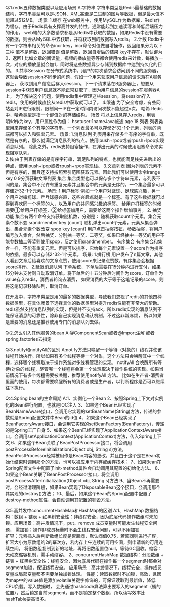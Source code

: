 Q:1.redis五种数据类型以及应用场景
A:字符串 字符串类型是Redis最基础的数据结构，字符串类型可以是JSON、XML甚至是二进制的图片等数据，但是最大值不能超过512MB。
        场景:  1.缓存 在web服务中，使用MySQL作为数据库，Redis作为缓存。由于Redis具有支撑高并发的特性，通常能起到加速读写和降低后端压力的作用。
                      web端的大多数请求都是从Redis中获取的数据，如果Redis中没有需要的数据，则会从MySQL中去获取，并将获取到的数据写入redis。
               2.计数 Redis中有一个字符串相关的命令incr key，incr命令对值做自增操作，返回结果分为以下三种 值不是整数，返回错误 值是整数，返回自增后的结果 key不存在，默认键为0，返回1
                      比如文章的阅读量，视频的播放量等等都会使用redis来计数，每播放一次，对应的播放量就会加1，同时将这些数据异步存储到数据库中达到持久化的目的。
               3.共享Session 在分布式系统中，用户的每次请求会访问到不同的服务器，这就会导致session不同步的问题，假如一个用来获取用户信息的请求落在A服务器上，
                             获取到用户信息后存入session。下一个请求落在B服务器上，想要从session中获取用户信息就不能正常获取了，因为用户信息的session在服务器A上，
                             为了解决这个问题，使用redis集中管理这些session，将session存入redis，使用的时候直接从redis中获取就可以了。
               4.限速  为了安全考虑，有些网站会对IP进行限制，限制同一IP在一定时间内访问次数不能超过n次。
  哈希 Redis中，哈希类型是指一个键值对的存储结构。
        场景    将以上信息存入redis，用表明:id作为key，用户属性作为值： hsetuser:1nameJava旅途 age 18
  列表 列表类型用来存储多个有序的字符串，一个列表最多可以存储2^32-1个元素，列表的两端都可以插入和弹出元素。
        场景:  1.消息队列  列表用来存储多个有序的字符串，既然是有序的，那么就满足消息队列的特点。使用lpush+rpop或者rpush+lpop实现消息队列。
                          除此之外，redis支持阻塞操作，在弹出元素的时候使用阻塞命令来实现阻塞队列。     
              2.栈   由于列表存储的是有序字符串，满足队列的特点，也就能满足栈先进后出的特点，使用lpush+lpop或者rpush+rpop实现栈。
              3.文章列表  因为列表的元素不但是有序的，而且还支持按照索引范围获取元素。因此我们可以使用命令lrange key 0 9分页获取文章列表
  集合  集合类型也可以保存多个字符串元素，与列表不同的是，集合中不允许有重复元素并且集合中的元素是无序的。一个集合最多可以存储2^32-1个元素。
        场景: 1.用户标签 例如一个用户对篮球、足球感兴趣，另一个用户对橄榄球、乒乓球感兴趣，这些兴趣点就是一个标签。有了这些数据就可以得到喜欢同一个标签的人，以及用户的共同感兴趣的标签。
                        给用户打标签的时候需要①给用户打标签，②给标签加用户，需要给这两个操作增加事务。
              2. 抽奖功能 集合有两个命令支持获取随机数，分别是： 随机获取count个元素，集合元素个数不变  srandmember key [count] 
                                                            随机弹出count个元素，元素从集合弹出，集合元素个数改变  spop key [count]
                         用户点击抽奖按钮，参数抽奖，将用户编号放入集合，然后抽奖，分别抽一等奖、二等奖，如果已经抽中一等奖的用户不能参数抽二等奖则使用spop，反之使用srandmember。
  有序集合 有序集合和集合一样，不能有重复元素。但是可以排序，它给每个元素设置一个score作为排序的依据。最多可以存储2^32-1个元素。
        场景: 1.排行榜 用户发布了n篇文章，其他人看到文章后给喜欢的文章点赞，使用score来记录点赞数，有序集合会根据score排行。
              2.延迟消息队列 下单系统，下单后需要在15分钟内进行支付，如果15分钟未支付则自动取消订单。将下单后的十五分钟后时间作为score，订单作为value存入redis，消费者轮询去消费，
                            如果消费的大于等于这笔记录的score，则将这笔记录移除队列，取消订单。 
                            
   在开发中，字符串类型是用的最多的数据类型，导致我们忽视了redis的其他四种数据类型，在具体场景下选择具体的数据类型对提升redis性能有非常大的帮助。
   redis虽然支持消息队列的实现，但是并不支持ack。所以redis实现的消息队列不能保证消息的可靠性，除非自己实现消息确认机制，不过这非常麻烦，
   所以如果是重要的消息还是推荐使用专门的消息队列去做。  
   
                                                                                                                               
Q:2.怎么引入其他服务的bean
A:@ComponentScan或者@Import注解 或者spring.factories去指定

Q:3.notify和notifyAll的区别
A:notify方法只唤醒一个等待（对象的）线程并使该线程开始执行。所以如果有多个线程等待一个对象，这个方法只会唤醒其中一个线程，选择哪个线程取决于操作系统对多线程管理的实现。
  notifyAll 会唤醒所有等待(对象的)线程，尽管哪一个线程将会第一个处理取决于操作系统的实现。如果当前情况下有多个线程需要被唤醒，推荐使用notifyAll 方法。
  比如在生产者-消费者里面的使用，每次都需要唤醒所有的消费者或是生产者，以判断程序是否可以继续往下执行。
  
Q:4.Spring bean的生命周期
A:1、实例化一个Bean
  2、按照Spring上下文对实例化的Bean进行配置，也就是IOC注入
  3、如果这个Bean已经实现了BeanNameAware接口，会调用它实现的setBeanName(String)方法，传递的参数就是Spring配置文件中Bean的id值
  4、如果这个Bean已经实现了BeanFactoryAware接口，会调用它实现的setBeanFactory(BeanFactory)，传递的是Spring工厂自身
  5、如果这个Bean已经实现了ApplicationContextAware接口，会调用setApplicationContext(ApplicationContext)方法，传入Spring上下文
  6、如果这个Bean关联了BeanPostProcessor接口，将会调用postProcessBeforeInitialization(Object obj, String s)方法，BeanPostProcessor经常被用作是Bean内容的更改，并且由于这个是在Bean初始化结束时调用那个的方法，也可以被应用于内存或缓存技术；
  7、如果Bean在Spring配置文件中配置了init-method属性会自动调用其配置的初始化方法。
  8、如果这个Bean关联了BeanPostProcessor接口，将会调用postProcessAfterInitialization(Object obj, String s)方法
  9、当Bean不再需要时，会经过清理阶段，如果Bean实现了DisposableBean这个接口，会调用那个其实现的destroy()方法；
  10、最后，如果这个Bean的Spring配置中配置了destroy-method属性，会自动调用其配置的销毁方法。
  
Q:5.高并发中concurrentHashMap和HashMap的区别
A:1、HashMap
      数据结构：数组 + 链表 + 红黑树安全性：非线程安全，因为底层代码操作数组时未加锁。应用场景：高并发情况下，put、remove 成员变量时可能发生线程安全问题，
      需加锁；操作非成员标量时不会生线程安全问题，可以不用加锁  
      扩容：元素插入后判断数组长度是否超阀，默认阀值0.75，若超阀则进行扩容，扩容大小为原数组的2的幂次方，若内存上午连续的可用空间，则申请新的可用连续空间，
      将旧数组复制到新的地址，再将旧数组置位null，等待GC回收。缩容：无动态缩容机制，需手动缩容。
  2、concurrentHashMap
     数据结构：分段数组 + 链表 + 红黑树安全性：线程安全，因为底层代码在操作每一个segment时都会对segment加锁，保证线程安全。
     应用场景：高并发情况下，线程安全，操作成员变量或局部变量都不需要单独加锁处理。
     性能：读取数据时不加锁，高效，且因为map中的value值是添加volatile关键字修饰的，可保证读取到最新值，降低CPU负载。写入数据时，
     会先通过hashcode算法算出要写入的segment（桶的位置），然后锁定当前segment，而不是锁定整个数组，所以读写效率比hashTable要高很多。
 